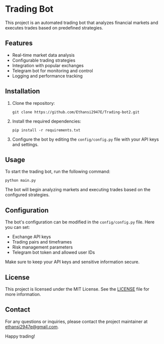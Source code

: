 # Trading Bot

This project is an automated trading bot that analyzes financial markets and executes trades based on predefined strategies.

## Features

- Real-time market data analysis
- Configurable trading strategies
- Integration with popular exchanges
- Telegram bot for monitoring and control
- Logging and performance tracking

## Installation

1. Clone the repository:
   ```
   git clone https://github.com/Ethansi2947E/Trading-bot2.git
   ```

2. Install the required dependencies:
   ```
   pip install -r requirements.txt
   ```

3. Configure the bot by editing the `config/config.py` file with your API keys and settings.

## Usage

To start the trading bot, run the following command:
```
python main.py
```

The bot will begin analyzing markets and executing trades based on the configured strategies.

## Configuration

The bot's configuration can be modified in the `config/config.py` file. Here you can set:
- Exchange API keys
- Trading pairs and timeframes
- Risk management parameters
- Telegram bot token and allowed user IDs

Make sure to keep your API keys and sensitive information secure.

## License

This project is licensed under the MIT License. See the [LICENSE](LICENSE) file for more information.

## Contact

For any questions or inquiries, please contact the project maintainer at ethansi2947e@gmail.com.

Happy trading! 